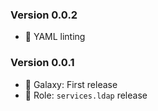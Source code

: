 ### Version 0.0.2

- 💄 YAML linting

### Version 0.0.1

- 🎉 Galaxy: First release
- 🎉 Role: `services.ldap` release